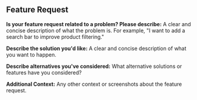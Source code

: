 ## Feature Request

**Is your feature request related to a problem? Please describe:**
A clear and concise description of what the problem is. For example, "I want to add a search bar to improve product filtering."

**Describe the solution you'd like:**
A clear and concise description of what you want to happen.

**Describe alternatives you've considered:**
What alternative solutions or features have you considered?

**Additional Context:**
Any other context or screenshots about the feature request.

